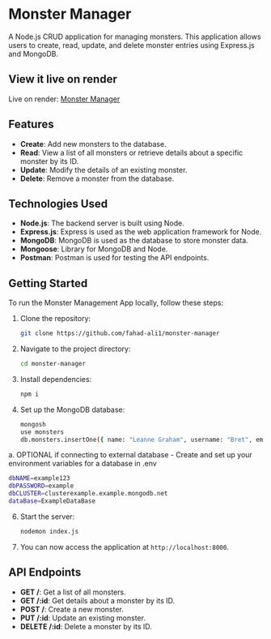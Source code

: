 # Monster Manager

A Node.js CRUD application for managing monsters. This application allows users to create, read, update, and delete monster entries using Express.js and MongoDB.

## View it live on render
Live on render: [Monster Manager](https://monster-manager.onrender.com)

## Features

- **Create**: Add new monsters to the database.
- **Read**: View a list of all monsters or retrieve details about a specific monster by its ID.
- **Update**: Modify the details of an existing monster.
- **Delete**: Remove a monster from the database.

## Technologies Used

- **Node.js**: The backend server is built using Node.
- **Express.js**: Express is used as the web application framework for Node.
- **MongoDB**: MongoDB is used as the database to store monster data.
- **Mongoose**: Library for MongoDB and Node.
- **Postman**: Postman is used for testing the API endpoints.

## Getting Started

To run the Monster Management App locally, follow these steps:

1. Clone the repository:

    ```bash
    git clone https://github.com/fahad-ali1/monster-manager
    ```

2. Navigate to the project directory:

    ```bash
    cd monster-manager
    ```

3. Install dependencies:

    ```bash
    npm i
    ```

4. Set up the MongoDB database:

   ```bash
   mongosh
   use monsters
   db.monsters.insertOne({ name: "Leanne Graham", username: "Bret", email: "Sincere@april.biz", address: { street: "Kulas Light", suite: "Apt. 556", city: "Gwenborough", zipcode: "92998-3874", geo: { lat: "-37.3159", lng: "81.1496" } } });
   ```

a. OPTIONAL if connecting to external database - Create and set up your environment variables for a database in .env
   ```bash
dbNAME=example123
dbPASSWORD=example
dbCLUSTER=clusterexample.example.mongodb.net
dataBase=ExampleDataBase
   ```

6. Start the server:

    ```bash
    nodemon index.js
    ```

7. You can now access the application at `http://localhost:8000`.

## API Endpoints

- **GET /**: Get a list of all monsters.
- **GET /:id**: Get details about a monster by its ID.
- **POST /**: Create a new monster.
- **PUT /:id**: Update an existing monster.
- **DELETE /:id**: Delete a monster by its ID.

